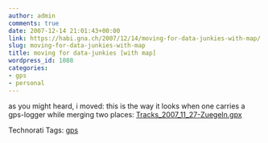 ```yaml
---
author: admin
comments: true
date: 2007-12-14 21:01:43+00:00
link: https://habi.gna.ch/2007/12/14/moving-for-data-junkies-with-map/
slug: moving-for-data-junkies-with-map
title: moving for data-junkies [with map]
wordpress_id: 1088
categories:
- gps
- personal
---
```


as you might heard, i moved: this is the way it looks when one carries a gps-logger while merging two places:
[Tracks_2007_11_27-Zuegeln.gpx](https://habi.gna.ch/wp-content/uploads/2007/12/Tracks_2007_11_27-Zuegeln.gpx)


Technorati Tags: [gps](http://www.technorati.com/tag/gps)
